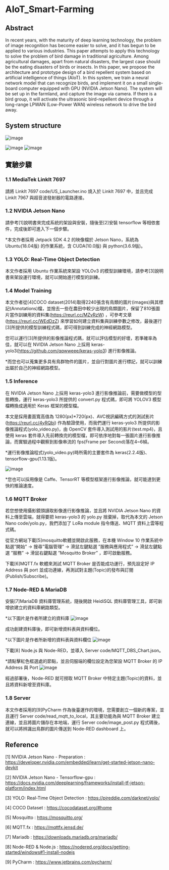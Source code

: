 # AIoT_Smart-Farming

## Abstract
In recent years, with the maturity of deep learning technology, the problem of image recognition has become easier to solve, and it has begun to be applied to various industries. This paper attempts to apply this technology to solve the problem of bird damage in traditional agriculture. Among agricultural damages, apart from natural disasters, the largest case should be the eating disasters of birds or insects. In this paper, we propose the architecture and prototype design of a bird repellent system based on artificial intelligence of things (AIoT). In this system, we train a neural network model that can recognize birds, and implement it on a small single-board computer equipped with GPU (NVIDIA Jetson Nano). The system will be set up in the farmland, and capture the image via camera. If there is a bird group, it will activate the ultrasonic bird-repellent device through a long-range LPWAN  (Low-Power WAN) wireless network  to drive the bird away.

## System structure
![image](https://github.com/TzuHaoTsai/AIoT_Smart-Farming/blob/main/images/System%20structure.png)

![image](https://github.com/TzuHaoTsai/AIoT_Smart-Farming/blob/main/images/%E6%99%BA%E6%85%A7%E9%B3%A5%E7%BE%A4%E8%BE%A8%E8%AD%98%E6%94%9D%E5%BD%B1%E6%A9%9F.png)
![image](https://github.com/TzuHaoTsai/AIoT_Smart-Farming/blob/main/images/%E8%B6%85%E9%9F%B3%E6%B3%A2%E9%A9%85%E9%B3%A5%E5%99%A8.png)

## 實驗步驟

### 1.1 MediaTek LinkIt 7697
請將 LinkIt 7697 code/US_Launcher.ino 燒入於 LinkIt 7697 中，並且完成 LinkIt 7967 與超音波發射器的電路連接。

### 1.2 NVIDIA Jetson Nano
請參考[1]說明書來完成系統的架設與安裝，隨後至[2]安裝 tensorflow 等相依套件，完成後即可進入下一個步驟。

*本文作者採用 Jetpack SDK 4.2 的映像檔於 Jetson Nano，系統為 Ubuntu(18.04版) 的作業系統，含 CUDA(10.0版) 與 python(3.6.9版)。

### 1.3 YOLO: Real-Time Object Detection
本文作者採用 Ubuntu 作業系統來架設 YOLOv3 的模型訓練環境，請參考[3]說明書來架設運行環境，就可以開始進行模型的訓練。

### 1.4 Model Training
本文作者從[4]COCO dataset(2014)取得2240張含有鳥類的圖片(images)與其標記(Annotations)檔，並捨去一些在農田中較少出現的鳥類圖片，保留了810張圖片當作訓練用的資料集(https://reurl.cc/MZvRzW) ，可參考文章(https://reurl.cc/WEdDzZ) 來學習如何建立資料集與訓練參數之修改，最後運行[3]所提供的模型訓練程式碼，即可得到訓練完成的神經網路模型。

您可以運行[3]所提供的影像推論程式碼，就可以評估模型的好壞，若準確率為佳，就可以在 NVIDIA Jetson Nano 上採用 keras-yolo3(https://github.com/qqwweee/keras-yolo3) 進行影像推論。

*而您也可以蒐集更多具有鳥群物件的圖片，並自行對圖片進行標記，就可以訓練出屬於自己的神經網路模型。

### 1.5 Inference
在 NVIDIA Jetson Nano 上採用 keras-yolo3 進行影像推論前，需要做模型的型態轉換，運行 keras-yolo3 所提供的 convert.py 程式碼，即可將 YOLOV3 模型檔轉換成適用於 Keras 框架的模型檔。

本文是採用畫面寬高值為 1280(px)*720(px)、AVC視訊編碼方式的測試影片(https://reurl.cc/4yRQbj) 作為驗證使用，而我們運行 keras-yolo3 所提供的影像推論程式(yolo_video.py)，由 OpenCV 套件導入測試用的影片(test.mp4)，且使用 keras 套件導入先前轉換完的模型檔，即可依序地對每一張圖片進行影像推論，而實驗過程中觀察到影像串流的 fps(Frame per Second)落在4~6幀。

*運行影像推論程式(yolo_video.py)時所需的主要套件為 keras(2.2.4版)、tensorflow-gpu(1.13.1版)。

![image](https://github.com/TzuHaoTsai/AIoT_Smart-Farming/blob/main/images/result.jpg)

*您也可以採用像是 Caffe、TensorRT 等模型框架進行影像推論，就可能達到更快的推論速度。

### 1.6	MQTT Broker
若您想使用攝影鏡頭讀取影像進行影像推論，並且將 NVIDIA Jetson Nano 的資料上傳至雲端，就得要把 keras-yolo3 的 yolo.py 捨棄掉，取代為本文的 Jetson Nano code/yolo.py，我們添加了 LoRa module 指令傳送、MQTT 資料上雲等程式碼。

從官方網站下載[5]mosquitto軟體並開啟此服務，在本機 Window 10 作業系統中點選”開始” → 搜尋”電腦管理” → 滑鼠左鍵點選 ”服務與應用程式” → 滑鼠左鍵點選 ”服務” → 滑鼠右鍵點選 ”Mosquitto Broker” ，即可啟動服務。

下載[6]MQTT.fx 軟體來測試 MQTT Broker 是否能成功運行，預先設定好 IP Address 與 port 並成功連線，再測試對主題(Topic)的發布與訂閱(Publish/Subscribe)。

### 1.7	Node-RED & MariaDB 
安裝[7]MariaDB 資料庫管理系統，隨後開啟 HeidiSQL 資料庫管理工具，即可新增欲建立的資料庫網路類型。

*以下圖片是作者所建立的資料庫
![image](https://github.com/TzuHaoTsai/AIoT_Smart-Farming/blob/main/images/SQL_1.png)

成功創建資料庫後，即可新增資料表與資料欄位。

*以下圖片是作者所新增的資料表與資料欄位
![image](https://github.com/TzuHaoTsai/AIoT_Smart-Farming/blob/main/images/SQL_2.png)

下載[8] Node.js 與 Node-RED，並導入 Server code/MQTT_DBS_Chart.json。

*請點擊紅色框選處的節點，並且伺服端的欄位設定為您架設 MQTT Broker 的 IP Address 與 Port
![image](https://github.com/TzuHaoTsai/AIoT_Smart-Farming/blob/main/images/NodeRED_1.png)

經過部署後，Node-RED 就可撈取 MQTT Broker 中特定主題(Topic)的資料，並且將資料新增至資料庫。

### 1.8 Server
本文作者採用的[9]PyCharm 作為後臺運作的環境，您需要創立一個新的專案，並且運行 Server code/read_mqtt_to_local，其主要功能為與 MQTT Broker 建立連線，並且將圖片儲存在本地端，運行 Server code/image_post.py 程式碼後，就可以將辨識出鳥群的圖片傳送到 Node-RED dashboard 上。

## Reference

[1] NVIDIA Jetson Nano - Preparation : https://developer.nvidia.com/embedded/learn/get-started-jetson-nano-devkit

[2] NVIDIA Jetson Nano - Tensorflow-gpu : https://docs.nvidia.com/deeplearning/frameworks/install-tf-jetson-platform/index.html

[3] YOLO: Real-Time Object Detection : https://pjreddie.com/darknet/yolo/

[4]	COCO Dataset : https://cocodataset.org/#home

[5] Mosquitto : https://mosquitto.org/

[6] MQTT.fx : https://mqttfx.jensd.de/

[7] Mariadb : https://downloads.mariadb.org/mariadb/

[8] Node-RED & Node.js : https://nodered.org/docs/getting-started/windows#1-install-nodejs

[9] PyCharm : https://www.jetbrains.com/pycharm/

